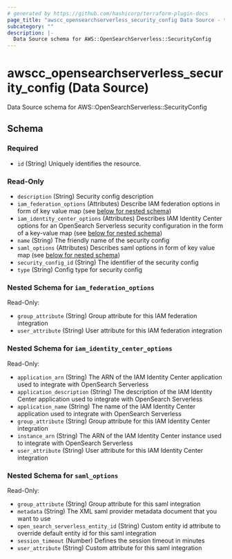 ```yaml
---
# generated by https://github.com/hashicorp/terraform-plugin-docs
page_title: "awscc_opensearchserverless_security_config Data Source - terraform-provider-awscc"
subcategory: ""
description: |-
  Data Source schema for AWS::OpenSearchServerless::SecurityConfig
---
```


# awscc_opensearchserverless_security_config (Data Source)

Data Source schema for AWS::OpenSearchServerless::SecurityConfig



<!-- schema generated by tfplugindocs -->
## Schema

### Required

- `id` (String) Uniquely identifies the resource.

### Read-Only

- `description` (String) Security config description
- `iam_federation_options` (Attributes) Describe IAM federation options in form of key value map (see [below for nested schema](#nestedatt--iam_federation_options))
- `iam_identity_center_options` (Attributes) Describes IAM Identity Center options for an OpenSearch Serverless security configuration in the form of a key-value map (see [below for nested schema](#nestedatt--iam_identity_center_options))
- `name` (String) The friendly name of the security config
- `saml_options` (Attributes) Describes saml options in form of key value map (see [below for nested schema](#nestedatt--saml_options))
- `security_config_id` (String) The identifier of the security config
- `type` (String) Config type for security config

<a id="nestedatt--iam_federation_options"></a>
### Nested Schema for `iam_federation_options`

Read-Only:

- `group_attribute` (String) Group attribute for this IAM federation integration
- `user_attribute` (String) User attribute for this IAM federation integration


<a id="nestedatt--iam_identity_center_options"></a>
### Nested Schema for `iam_identity_center_options`

Read-Only:

- `application_arn` (String) The ARN of the IAM Identity Center application used to integrate with OpenSearch Serverless
- `application_description` (String) The description of the IAM Identity Center application used to integrate with OpenSearch Serverless
- `application_name` (String) The name of the IAM Identity Center application used to integrate with OpenSearch Serverless
- `group_attribute` (String) Group attribute for this IAM Identity Center integration
- `instance_arn` (String) The ARN of the IAM Identity Center instance used to integrate with OpenSearch Serverless
- `user_attribute` (String) User attribute for this IAM Identity Center integration


<a id="nestedatt--saml_options"></a>
### Nested Schema for `saml_options`

Read-Only:

- `group_attribute` (String) Group attribute for this saml integration
- `metadata` (String) The XML saml provider metadata document that you want to use
- `open_search_serverless_entity_id` (String) Custom entity id attribute to override default entity id for this saml integration
- `session_timeout` (Number) Defines the session timeout in minutes
- `user_attribute` (String) Custom attribute for this saml integration
